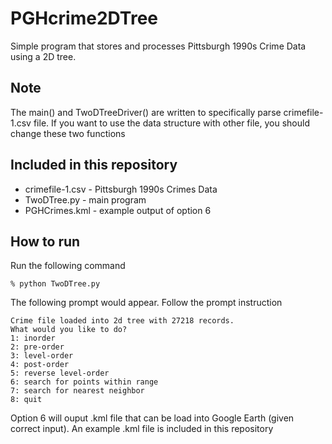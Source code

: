 # PGHcrime2DTree
Simple program that stores and processes Pittsburgh 1990s Crime Data using a 2D tree.
## Note
The main() and TwoDTreeDriver() are written to specifically parse crimefile-1.csv file. If you want to use the data structure with other file, you should change these two functions
## Included in this repository
- crimefile-1.csv - Pittsburgh 1990s Crimes Data
- TwoDTree.py - main program
- PGHCrimes.kml - example output of option 6
## How to run
Run the following command

`% python TwoDTree.py`

The following prompt would appear. Follow the prompt instruction
```
Crime file loaded into 2d tree with 27218 records.
What would you like to do?
1: inorder
2: pre-order
3: level-order
4: post-order
5: reverse level-order
6: search for points within range
7: search for nearest neighbor
8: quit
```

Option 6 will ouput .kml file that can be load into Google Earth (given correct input). An example .kml file is included in this repository
